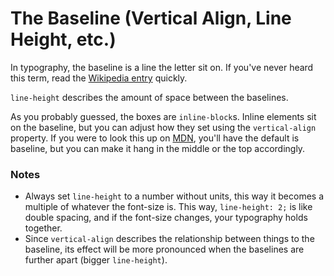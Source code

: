 # The Baseline (Vertical Align, Line Height, etc.)

In typography, the baseline is a line the letter sit on. If you've never heard this term,
read the [Wikipedia entry](https://en.wikipedia.org/wiki/Baseline_\(typography\))
quickly.

`line-height` describes the amount of space between the baselines.

As you probably guessed, the boxes are `inline-block`s. Inline elements sit on the baseline, but you can adjust how they set using the `vertical-align` property. If you were to look this up on [MDN](https://developer.mozilla.org/en-US/docs/Web/CSS/vertical-align), you'll have the default is baseline, but you can make it hang in the middle or the top accordingly.

### Notes

* Always set `line-height` to a number without units, this way it becomes a multiple
of whatever the font-size is. This way, `line-height: 2;` is like double spacing,
and if the font-size changes, your typography holds together.
* Since `vertical-align` describes the relationship between things to the baseline, its
effect will be more pronounced when the baselines are further apart (bigger `line-height`).
